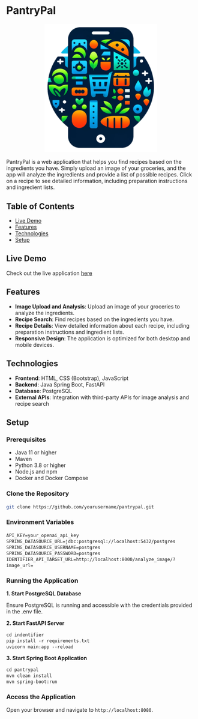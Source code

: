 # PantryPal

<p align="center">
<img src="pantrypal/src/main/resources/static/images/transparent-logo.png" alt="PantryPal Logo" width="300"/>
</p>
PantryPal is a web application that helps you find recipes based on the ingredients you have. Simply upload an image of your groceries, and the app will analyze the ingredients and provide a list of possible recipes. Click on a recipe to see detailed information, including preparation instructions and ingredient lists.

## Table of Contents

- [Live Demo](#live-demo)
- [Features](#features)
- [Technologies](#technologies)
- [Setup](#setup)

## Live Demo
Check out the live application [here](https://pantrypal.runmydocker-app.com/)

## Features

- **Image Upload and Analysis**: Upload an image of your groceries to analyze the ingredients.
- **Recipe Search**: Find recipes based on the ingredients you have.
- **Recipe Details**: View detailed information about each recipe, including preparation instructions and ingredient lists.
- **Responsive Design**: The application is optimized for both desktop and mobile devices.

## Technologies

- **Frontend**: HTML, CSS (Bootstrap), JavaScript
- **Backend**: Java Spring Boot, FastAPI
- **Database**: PostgreSQL
- **External APIs**: Integration with third-party APIs for image analysis and recipe search

## Setup

### Prerequisites

- Java 11 or higher
- Maven
- Python 3.8 or higher
- Node.js and npm
- Docker and Docker Compose

### Clone the Repository

```bash
git clone https://github.com/yourusername/pantrypal.git
```

### Environment Variables
```
API_KEY=your_openai_api_key
SPRING_DATASOURCE_URL=jdbc:postgresql://localhost:5432/postgres
SPRING_DATASOURCE_USERNAME=postgres
SPRING_DATASOURCE_PASSWORD=postgres
IDENTIFIER_API_TARGET_URL=http://localhost:8000/analyze_image/?image_url=
```

### Running the Application
<strong>1. Start PostgreSQL Database </strong>

Ensure PostgreSQL is running and accessible with the credentials provided in the .env file.

<strong>2. Start FastAPI Server</strong>

```
cd indentifier
pip install -r requirements.txt
uvicorn main:app --reload
```

<strong>3. Start Spring Boot Application</strong>
```
cd pantrypal
mvn clean install
mvn spring-boot:run
```

### Access the Application
Open your browser and navigate to `http://localhost:8080`.
